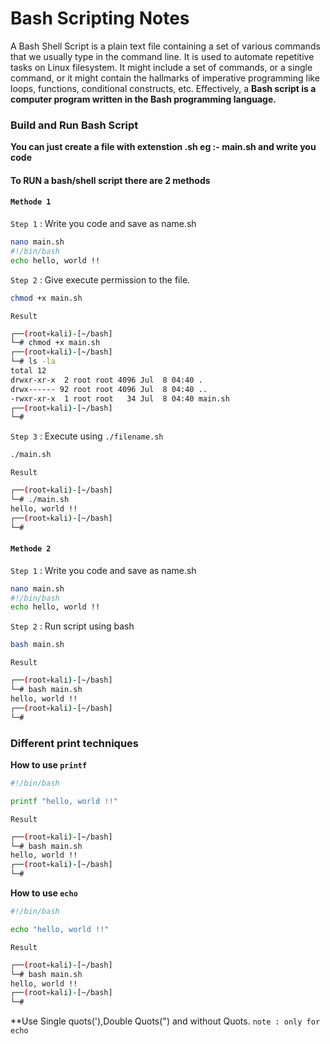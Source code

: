 # Bash Scripting Notes
A Bash Shell Script is a plain text file containing a set of various commands that we usually type in the command line. It is used to automate repetitive tasks on Linux filesystem. It might include a set of commands, or a single command, or it might contain the hallmarks of imperative programming like loops, functions, conditional constructs, etc. Effectively, a **Bash script is a computer program written in the Bash programming language.**

### Build and Run Bash Script
**You can just create a file with extenstion .sh eg :- main.sh and write you code**

#### To RUN a bash/shell script there are 2 methods 

#### `Methode 1`
`Step 1` : Write you code and save as name.sh 
```bash
nano main.sh
#!/bin/bash
echo hello, world !!
```
`Step 2` : Give execute permission to the file.
```bash
chmod +x main.sh 
```
`Result`
```bash 
┌──(root💀kali)-[~/bash]
└─# chmod +x main.sh 
┌──(root💀kali)-[~/bash]
└─# ls -la
total 12
drwxr-xr-x  2 root root 4096 Jul  8 04:40 .
drwx------ 92 root root 4096 Jul  8 04:40 ..
-rwxr-xr-x  1 root root   34 Jul  8 04:40 main.sh
┌──(root💀kali)-[~/bash]
└─# 
```
`Step 3` : Execute using `./filename.sh`
```bash 
./main.sh      
```
`Result`
```bash 
┌──(root💀kali)-[~/bash]
└─# ./main.sh      
hello, world !! 
┌──(root💀kali)-[~/bash]
└─# 
```
#### `Methode 2`
`Step 1` : Write you code and save as name.sh 
```bash
nano main.sh
#!/bin/bash
echo hello, world !!
```
`Step 2` : Run script using bash
```bash 
bash main.sh        
```
`Result`
```bash 
┌──(root💀kali)-[~/bash]
└─# bash main.sh                                   
hello, world !!
┌──(root💀kali)-[~/bash]
└─# 
```

### Different print techniques 
**How to use `printf`**
```bash 
#!/bin/bash

printf "hello, world !!"
```
`Result`
```bash 
┌──(root💀kali)-[~/bash]
└─# bash main.sh
hello, world !!                                                                   
┌──(root💀kali)-[~/bash]
└─# 
```
**How to use `echo`**
```bash 
#!/bin/bash

echo "hello, world !!"
```
`Result`
```bash 
┌──(root💀kali)-[~/bash]
└─# bash main.sh
hello, world !!                                                                   
┌──(root💀kali)-[~/bash]
└─# 
```
**Use Single quots('),Double Quots(") and without Quots.
`note : only for echo `


